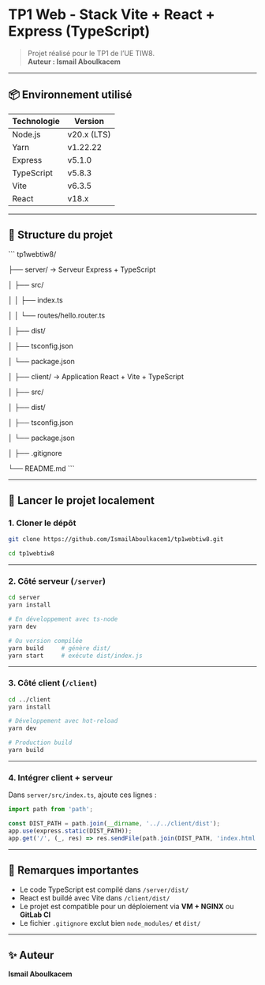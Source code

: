 # TP1 Web - Stack Vite + React + Express (TypeScript)

> Projet réalisé pour le TP1 de l’UE TIW8.  
> **Auteur : Ismail Aboulkacem**

---

## 📦 Environnement utilisé

| Technologie | Version     |
|-------------|-------------|
| Node.js     | v20.x (LTS) |
| Yarn        | v1.22.22    |
| Express     | v5.1.0      |
| TypeScript  | v5.8.3      |
| Vite        | v6.3.5      |
| React       | v18.x       |

---

## 🧭 Structure du projet

\`\`\`
tp1webtiw8/

├── server/    → Serveur Express + TypeScript

│   ├── src/

│   │   ├── index.ts

│   │   └── routes/hello.router.ts

│   ├── dist/

│   ├── tsconfig.json

│   └── package.json

│
├── client/    → Application React + Vite + TypeScript

│   ├── src/

│   ├── dist/

│   ├── tsconfig.json

│   └── package.json

│
├── .gitignore

└── README.md
\`\`\`

---

## 🚀 Lancer le projet localement

### 1. Cloner le dépôt

```bash
git clone https://github.com/IsmailAboulkacem1/tp1webtiw8.git
  ```
```bash
cd tp1webtiw8
  ```

---

### 2. Côté serveur (`/server`)

```bash
cd server
yarn install

# En développement avec ts-node
yarn dev

# Ou version compilée
yarn build     # génère dist/
yarn start     # exécute dist/index.js
```

---

### 3. Côté client (`/client`)

```bash
cd ../client
yarn install

# Développement avec hot-reload
yarn dev

# Production build
yarn build
```

---

### 4. Intégrer client + serveur

Dans `server/src/index.ts`, ajoute ces lignes :

```ts
import path from 'path';

const DIST_PATH = path.join(__dirname, '../../client/dist');
app.use(express.static(DIST_PATH));
app.get('/', (_, res) => res.sendFile(path.join(DIST_PATH, 'index.html')));
```

---

## 📄 Remarques importantes

- Le code TypeScript est compilé dans `/server/dist/`
- React est buildé avec Vite dans `/client/dist/`
- Le projet est compatible pour un déploiement via **VM + NGINX** ou **GitLab CI**
- Le fichier `.gitignore` exclut bien `node_modules/` et `dist/`

---

## ✨ Auteur

**Ismail Aboulkacem**
